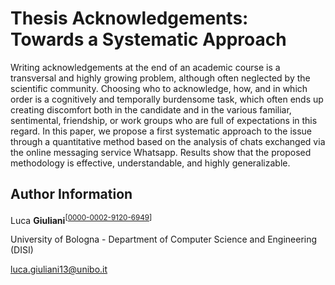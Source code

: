 # Thesis Acknowledgements: Towards a Systematic Approach

Writing acknowledgements at the end of an academic course is a transversal and highly growing problem, although often neglected by the scientific community.
Choosing who to acknowledge, how, and in which order is a cognitively and temporally burdensome task, which often ends up creating discomfort both in the candidate and in the various familiar, sentimental, friendship, or work groups who are full of expectations in this regard.
In this paper, we propose a first systematic approach to the issue through a quantitative method based on the analysis of chats exchanged via the online messaging service Whatsapp.
Results show that the proposed methodology is effective, understandable, and highly generalizable.

## Author Information

Luca **Giuliani**<sup>[[0000-0002-9120-6949](https://scholar.google.com/citations?user=V1TNLkMAAAAJ)]</sup>

University of Bologna - Department of Computer Science and Engineering (DISI)

[luca.giuliani13@unibo.it](mailto::luca.giuliani13@unibo.it)